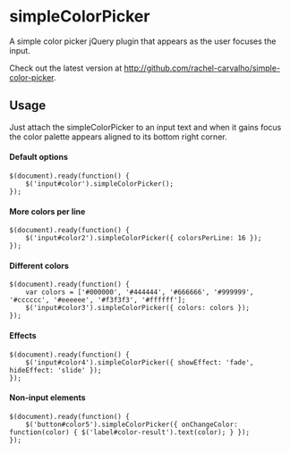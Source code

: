 # simpleColorPicker

A simple color picker jQuery plugin that appears as the user focuses the input.

Check out the latest version at http://github.com/rachel-carvalho/simple-color-picker.

## Usage
Just attach the simpleColorPicker to an input text and when it gains focus the color palette appears aligned to its bottom right corner.

#### Default options

    $(document).ready(function() {
        $('input#color').simpleColorPicker();
    });

#### More colors per line

    $(document).ready(function() {
        $('input#color2').simpleColorPicker({ colorsPerLine: 16 });
    });

#### Different colors

    $(document).ready(function() {
        var colors = ['#000000', '#444444', '#666666', '#999999', '#cccccc', '#eeeeee', '#f3f3f3', '#ffffff'];
        $('input#color3').simpleColorPicker({ colors: colors });
    });

#### Effects

    $(document).ready(function() {
        $('input#color4').simpleColorPicker({ showEffect: 'fade', hideEffect: 'slide' });
    });

#### Non-input elements

    $(document).ready(function() {
        $('button#color5').simpleColorPicker({ onChangeColor: function(color) { $('label#color-result').text(color); } });
    });
